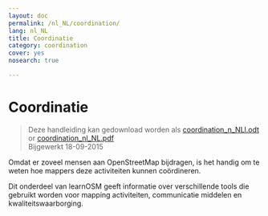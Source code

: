 ```yaml
---
layout: doc
permalink: /nl_NL/coordination/
lang: nl_NL
title: Coordinatie
category: coordination
cover: yes
nosearch: true

---
```


Coordinatie
============

> Deze handleiding kan gedownload worden als [coordination_n_NLl.odt](/files/coordination_nl_NL.odt) or [coordination_nl_NL.pdf](/files/coordination_nl_NL.pdf)  
> Bijgewerkt 18-09-2015

Omdat er zoveel mensen aan OpenStreetMap bijdragen, is het
handig om te weten hoe mappers deze activiteiten kunnen coördineren.

Dit onderdeel van learnOSM geeft informatie over verschillende tools
die gebruikt worden voor mapping activiteiten, communicatie middelen
en kwaliteitswaarborging.